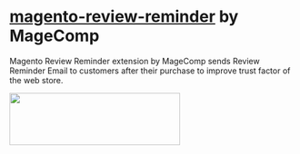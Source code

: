 # [magento-review-reminder](https://magecomp.com/magento-review-reminder.html) by MageComp

Magento Review Reminder extension by MageComp sends Review Reminder Email to customers after their purchase to improve trust factor of the web store.

<a href="https://magecomp.com/magento-review-reminder.html"><img width="300" height="92" src="https://magecomp.com/media/button.webp"></a>


